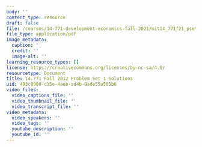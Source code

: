 ```yaml
---
body: ''
content_type: resource
draft: false
file: /courses/14-771-development-economics-fall-2021/mit14_771f21_pset1_sol.pdf
file_type: application/pdf
image_metadata:
  caption: ''
  credit: ''
  image-alt: ''
learning_resource_types: []
license: https://creativecommons.org/licenses/by-nc-sa/4.0/
resourcetype: Document
title: 14.771 Fall 2012 Problem Set 1 Solutions
uid: 493c0980-c15e-4aeb-ad4b-9ade55a505b6
video_files:
  video_captions_file: ''
  video_thumbnail_file: ''
  video_transcript_file: ''
video_metadata:
  video_speakers: ''
  video_tags: ''
  youtube_description: ''
  youtube_id: ''
---
```

